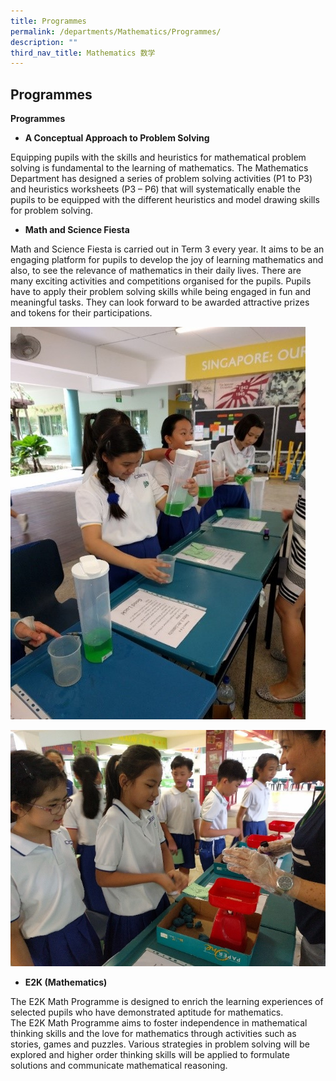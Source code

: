 ```yaml
---
title: Programmes
permalink: /departments/Mathematics/Programmes/
description: ""
third_nav_title: Mathematics 数学
---
```

## Programmes

**Programmes**

*   **A Conceptual Approach to Problem Solving**

Equipping pupils with the skills and heuristics for mathematical problem solving is fundamental to the learning of mathematics. The Mathematics Department has designed a series of problem solving activities (P1 to P3) and heuristics worksheets (P3 – P6) that will systematically enable the pupils to be equipped with the different heuristics and model drawing skills for problem solving.

*   **Math and Science Fiesta**

Math and Science Fiesta is carried out in Term 3 every year. It aims to be an engaging platform for pupils to develop the joy of learning mathematics and also, to see the relevance of mathematics in their daily lives. There are many exciting activities and competitions organised for the pupils. Pupils have to apply their problem solving skills while being engaged in fun and meaningful tasks. They can look forward to be awarded attractive prizes and tokens for their participations.

![](/images/math-and-science-fiesta_1.jpeg)

![](/images/math-and-science-fiesta_2.jpeg)

*   **E2K (Mathematics)**

The E2K Math Programme is designed to enrich the learning experiences of selected pupils who have demonstrated aptitude for mathematics. The E2K Math Programme aims to foster independence in mathematical thinking skills and the love for mathematics through activities such as stories, games and puzzles. Various strategies in problem solving will be explored and higher order thinking skills will be applied to formulate solutions and communicate mathematical reasoning.